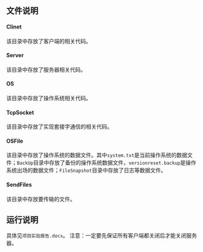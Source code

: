 ## 文件说明
#### Clinet
该目录中存放了客户端的相关代码。
#### Server
该目录中存放了服务器相关代码。
#### OS
该目录中存放了操作系统相关代码。
#### TcpSocket
该目录中存放了实现套接字通信的相关代码。
#### OSFile
该目录中存放了操作系统的数据文件。其中`system.txt`是当前操作系统的数据文件；`BackUp`目录中存放了备份的操作系统数据文件，`versionreset.backup`是操作系统出场的数据文件；`FileSnapshot`目录中存放了日志等数据文件。
#### SendFiles
该目录中存放要传输的文件。
## 运行说明
具体见`项目实验报告.docx`。
注意：一定要先保证所有客户端都关闭后才能关闭服务器。